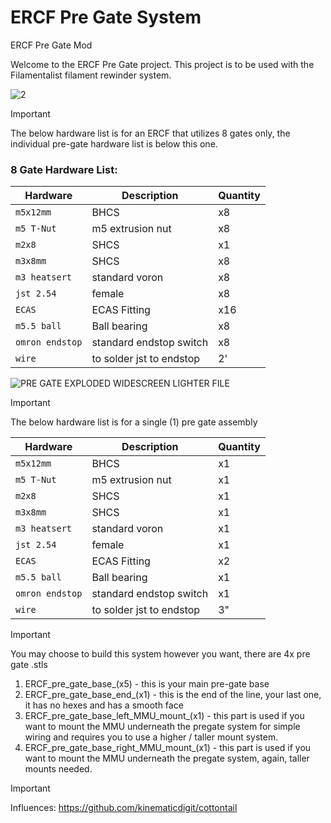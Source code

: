 # ERCF Pre Gate System
ERCF Pre Gate Mod

Welcome to the ERCF Pre Gate project. This project is to be used with the Filamentalist filament rewinder system.


![2](https://github.com/user-attachments/assets/98ea14fe-5f6f-4e93-a700-d7fa16409762)


>[!IMPORTANT]
> The below hardware list is for an ERCF that utilizes 8 gates only, the individual pre-gate hardware list is below this one.

### 8 Gate Hardware List:

| Hardware | Description | Quantity |
| --- | --- | --- |
| `m5x12mm` | BHCS | x8 |
| `m5 T-Nut` | m5 extrusion nut | x8|
| `m2x8` | SHCS| x1 |
| `m3x8mm` | SHCS| x8|
| `m3 heatsert` | standard voron | x8|
| `jst 2.54` | female | x8|
| `ECAS` | ECAS Fitting | x16|
| `m5.5 ball` | Ball bearing | x8|
| `omron endstop` | standard endstop switch | x8|
| `wire` | to solder jst to endstop| 2'|


![PRE GATE EXPLODED WIDESCREEN LIGHTER FILE](https://github.com/user-attachments/assets/d7678b1d-9fab-4cfe-87b6-669f68bd6eab)


>[!IMPORTANT]
> The below hardware list is for a single (1) pre gate assembly

| Hardware | Description | Quantity |
| --- | --- | --- |
| `m5x12mm` | BHCS | x1 |
| `m5 T-Nut` | m5 extrusion nut | x1|
| `m2x8` | SHCS| x1 | 
| `m3x8mm` | SHCS| x1|
| `m3 heatsert` | standard voron | x1|
| `jst 2.54` | female | x1|
| `ECAS` | ECAS Fitting | x2|
| `m5.5 ball` | Ball bearing | x1|
| `omron endstop` | standard endstop switch | x1|
| `wire` | to solder jst to endstop| 3"|

>[!IMPORTANT]
>You may choose to build this system however you want, there are 4x pre gate .stls
>1. ERCF_pre_gate_base_(x5) - this is your main pre-gate base
>2. ERCF_pre_gate_base_end_(x1) - this is the end of the line, your last one, it has no hexes and has a smooth face
>3. ERCF_pre_gate_base_left_MMU_mount_(x1) - this part is used if you want to mount the MMU underneath the pregate system for simple wiring and requires you to use a higher / taller mount system.
>4. ERCF_pre_gate_base_right_MMU_mount_(x1) - this part is used if you want to mount the MMU underneath the pregate system, again, taller mounts needed.


>[!IMPORTANT]
>Influences:
>https://github.com/kinematicdigit/cottontail
>


